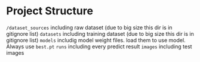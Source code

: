 # Project Structure 
`/dataset_sources` including raw dataset (due to big size this dir is in gitignore list)
`datasets` including training dataset (due to big size this dir is in gitignore list)
`models` includig model weight files. load them to use model. Always use `best.pt`
`runs` including every predict result
`images` including test images